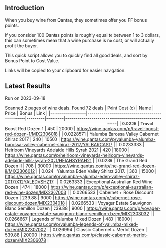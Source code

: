 ## Introduction

When you buy wine from Qantas, they sometimes offer you FF bonus points. 

If you consider 100 Qantas points is roughly equal to between 1 to 3 dollars, this can sometimes mean that a wine purchase is no cost, or will actually profit the buyer.

This quick script allows you to quickly find all good deals, and sort by Bonus Point to Cost Value.

Links will be copied to your clipboard for easier navigation.

## Latest Results

Run on 2023-09-18

Scanned 2 pages of wine deals.
Found 72 deals
|   Point Cost (c) | Name                                          |   Price |   Bonus | Link                                                                                                   |
|------------------|-----------------------------------------------|---------|---------|--------------------------------------------------------------------------------------------------------|
|        0.0225    | Travel Boost Red Dozen 1                      |  450    |   20000 | https://wine.qantas.com/p/travel-boost-red-dozen-1/MIX2306018                                          |
|        0.0228571 | Yalumba Barossa Valley Cabernet Shiraz 2017   |  240    |   10500 | https://wine.qantas.com/p/yalumba-yalumba-barossa-valley-cabernet-shiraz-2017/YALBARCAS17              |
|        0.0233333 | Heirloom Vineyards Adelaide Hills Syrah 2021  |  420    |   18000 | https://wine.qantas.com/p/heirloom-vineyards-heirloom-vineyards-adelaide-hills-syrah-2021/HEIAHSYRAH21 |
|        0.0236    | The Grand Red Dozen II                        |  708    |   30000 | https://wine.qantas.com/p/the-grand-red-dozen-ii/MIX2306012                                            |
|        0.024     | Yalumba Eden Valley Shiraz 2017.              |  360    |   15000 | https://wine.qantas.com/p/yalumba-yalumba-eden-valley-shiraz-2017/X12YALEDVSHZ17                       |
|        0.0263333 | Exceptional Australian Red Wine Dozen         |  474    |   18000 | https://wine.qantas.com/p/exceptional-australian-red-wine-dozen/MIX2307003                             |
|        0.0266533 | Cabernet + Rose Discount Dozen                |  239.88 |    9000 | https://wine.qantas.com/p/cabernet-rose-discount-dozen/MIX2304018                                      |
|        0.0266533 | Voyager Estate Sauvignon Blanc Semillon Dozen |  239.88 |    9000 | https://wine.qantas.com/p/voyager-estate-voyager-estate-sauvignon-blanc-semillon-dozen/MIX2303032      |
|        0.0266667 | Legends of Yalumba Mixed Dozen                |  480    |   18000 | https://wine.qantas.com/p/yalumba-legends-of-yalumba-mixed-dozen/MIX2307002                            |
|        0.026994  | Classic Cabernet + Merlot Dozen               |  539.88 |   20000 | https://wine.qantas.com/p/classic-cabernet-merlot-dozen/MIX2306078                                     |

